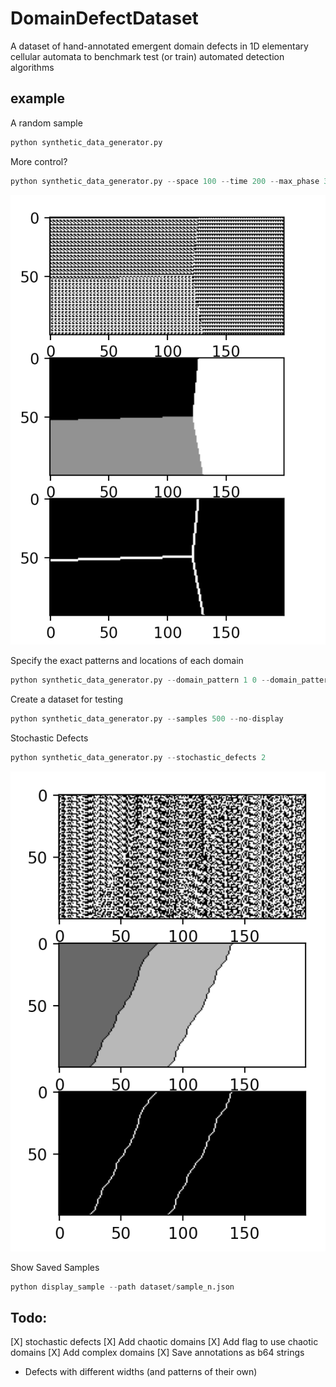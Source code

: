 # DomainDefectDataset
A dataset of hand-annotated emergent domain defects in 1D elementary cellular automata to benchmark test (or train) automated detection algorithms


## example

A random sample
```python
python synthetic_data_generator.py 
```

More control?
```python
python synthetic_data_generator.py --space 100 --time 200 --max_phase 3 --n_domains 3 
```
![](examples/example.png)

Specify the exact patterns and locations of each domain
```python
python synthetic_data_generator.py --domain_pattern 1 0 --domain_pattern 0 1 --domain_centre 10 10 --domain_centre 50 50  
```

Create a dataset for testing
```python
python synthetic_data_generator.py --samples 500 --no-display 
```

Stochastic Defects
```python
python synthetic_data_generator.py --stochastic_defects 2
```
![](examples/example_stochastic.png)

Show Saved Samples
```python
python display_sample --path dataset/sample_n.json
```

## Todo:
[X] stochastic defects
[X] Add chaotic domains
[X] Add flag to use chaotic domains
[X] Add complex domains
[X] Save annotations as b64 strings
- Defects with different widths (and patterns of their own)
